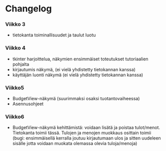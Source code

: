 # Changelog

### Viikko 3
- tietokanta toiminallisuudet ja taulut luotu

### Viikko 4
- tkinter harjoittelua, näkymien ensimmäiset toteutukset tutoriaalien pohjalta
- kirjautumis näkymä, (ei vielä yhdistetty tietokannan kanssa)
- käyttäjän luonti näkymä (ei vielä yhdistetty tietokannan kanssa)

### Viikko5
- BudgetView-näkymä (suurimmaksi osaksi tuotantovaiheessa)
- Asennusohjeet

### Viikko6
- BudgetView-näkymä kehittämistä: voidaan lisätä ja poistaa tulot/menot. Tietokanta toimii tässä. Tulojen ja menojen muokkaus osittain toimii (bugi: ensimmäisellä kerralla joutuu kirjautumaan ulos ja sitten uudeleen sisälle jotta voidaan muokata olemassa olevia tuloja/menoja)


